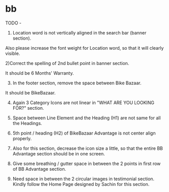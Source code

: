 # bb
TODO -
1) Location word is not vertically aligned in the search bar (banner section).

Also please increase the font weight for Location word, so that it will clearly visible.

2)Correct the spelling of 2nd bullet point in banner section.

It should be 6 Months' Warranty.

3) In the footer section, remove the space between Bike Bazaar.

It should be BikeBazaar.

4) Again 3 Category Icons are not linear in "WHAT ARE YOU LOOKING FOR?" section.

5) Space between Line Element and the Heading (H1) are not same for all the Headings.

6) 5th point / heading (H2) of BikeBazaar Advantage is not center align properly.

7) Also for this section, decrease the icon size a little, so that the entire BB Advantage section should be in one screen.

8) Give some breathing / gutter space in between the 2 points in first row of BB Advantage section.

9) Need space in between the 2 circular images in testimonial section. Kindly follow the Home Page designed by Sachin for this section.